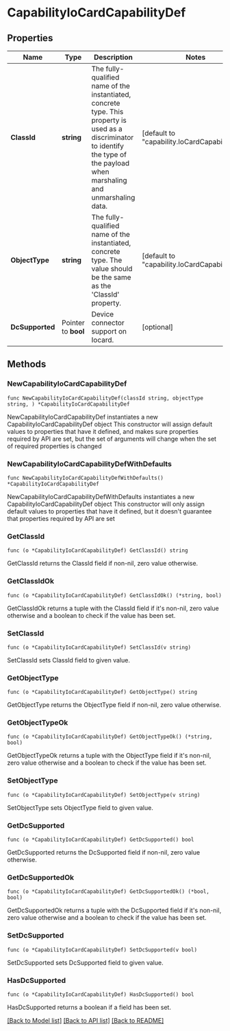 # CapabilityIoCardCapabilityDef

## Properties

Name | Type | Description | Notes
------------ | ------------- | ------------- | -------------
**ClassId** | **string** | The fully-qualified name of the instantiated, concrete type. This property is used as a discriminator to identify the type of the payload when marshaling and unmarshaling data. | [default to "capability.IoCardCapabilityDef"]
**ObjectType** | **string** | The fully-qualified name of the instantiated, concrete type. The value should be the same as the &#39;ClassId&#39; property. | [default to "capability.IoCardCapabilityDef"]
**DcSupported** | Pointer to **bool** | Device connector support on Iocard. | [optional] 

## Methods

### NewCapabilityIoCardCapabilityDef

`func NewCapabilityIoCardCapabilityDef(classId string, objectType string, ) *CapabilityIoCardCapabilityDef`

NewCapabilityIoCardCapabilityDef instantiates a new CapabilityIoCardCapabilityDef object
This constructor will assign default values to properties that have it defined,
and makes sure properties required by API are set, but the set of arguments
will change when the set of required properties is changed

### NewCapabilityIoCardCapabilityDefWithDefaults

`func NewCapabilityIoCardCapabilityDefWithDefaults() *CapabilityIoCardCapabilityDef`

NewCapabilityIoCardCapabilityDefWithDefaults instantiates a new CapabilityIoCardCapabilityDef object
This constructor will only assign default values to properties that have it defined,
but it doesn't guarantee that properties required by API are set

### GetClassId

`func (o *CapabilityIoCardCapabilityDef) GetClassId() string`

GetClassId returns the ClassId field if non-nil, zero value otherwise.

### GetClassIdOk

`func (o *CapabilityIoCardCapabilityDef) GetClassIdOk() (*string, bool)`

GetClassIdOk returns a tuple with the ClassId field if it's non-nil, zero value otherwise
and a boolean to check if the value has been set.

### SetClassId

`func (o *CapabilityIoCardCapabilityDef) SetClassId(v string)`

SetClassId sets ClassId field to given value.


### GetObjectType

`func (o *CapabilityIoCardCapabilityDef) GetObjectType() string`

GetObjectType returns the ObjectType field if non-nil, zero value otherwise.

### GetObjectTypeOk

`func (o *CapabilityIoCardCapabilityDef) GetObjectTypeOk() (*string, bool)`

GetObjectTypeOk returns a tuple with the ObjectType field if it's non-nil, zero value otherwise
and a boolean to check if the value has been set.

### SetObjectType

`func (o *CapabilityIoCardCapabilityDef) SetObjectType(v string)`

SetObjectType sets ObjectType field to given value.


### GetDcSupported

`func (o *CapabilityIoCardCapabilityDef) GetDcSupported() bool`

GetDcSupported returns the DcSupported field if non-nil, zero value otherwise.

### GetDcSupportedOk

`func (o *CapabilityIoCardCapabilityDef) GetDcSupportedOk() (*bool, bool)`

GetDcSupportedOk returns a tuple with the DcSupported field if it's non-nil, zero value otherwise
and a boolean to check if the value has been set.

### SetDcSupported

`func (o *CapabilityIoCardCapabilityDef) SetDcSupported(v bool)`

SetDcSupported sets DcSupported field to given value.

### HasDcSupported

`func (o *CapabilityIoCardCapabilityDef) HasDcSupported() bool`

HasDcSupported returns a boolean if a field has been set.


[[Back to Model list]](../README.md#documentation-for-models) [[Back to API list]](../README.md#documentation-for-api-endpoints) [[Back to README]](../README.md)


